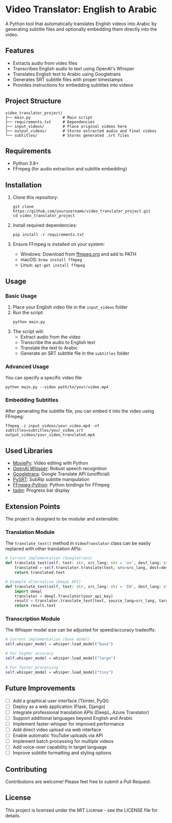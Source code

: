# Video Translator: English to Arabic

A Python tool that automatically translates English videos into Arabic by generating subtitle files and optionally embedding them directly into the video.

## Features

- Extracts audio from video files
- Transcribes English audio to text using OpenAI's Whisper
- Translates English text to Arabic using Googletrans
- Generates SRT subtitle files with proper timestamps
- Provides instructions for embedding subtitles into videos

## Project Structure

```
video_translator_project/
├── main.py              # Main script
├── requirements.txt     # Dependencies
├── input_videos/        # Place original videos here
├── output_videos/       # Stores extracted audio and final videos
└── subtitles/           # Stores generated .srt files
```

## Requirements

- Python 3.8+
- FFmpeg (for audio extraction and subtitle embedding)

## Installation

1. Clone this repository:
   ```
   git clone https://github.com/yourusername/video_translator_project.git
   cd video_translator_project
   ```

2. Install required dependencies:
   ```
   pip install -r requirements.txt
   ```

3. Ensure FFmpeg is installed on your system:
   - Windows: Download from [ffmpeg.org](https://ffmpeg.org/download.html) and add to PATH
   - macOS: `brew install ffmpeg`
   - Linux: `apt-get install ffmpeg`

## Usage

### Basic Usage

1. Place your English video file in the `input_videos` folder
2. Run the script:
   ```
   python main.py
   ```
3. The script will:
   - Extract audio from the video
   - Transcribe the audio to English text
   - Translate the text to Arabic
   - Generate an SRT subtitle file in the `subtitles` folder

### Advanced Usage

You can specify a specific video file:
```
python main.py --video path/to/your/video.mp4
```

### Embedding Subtitles

After generating the subtitle file, you can embed it into the video using FFmpeg:
```
ffmpeg -i input_videos/your_video.mp4 -vf subtitles=subtitles/your_video.srt output_videos/your_video_translated.mp4
```

## Used Libraries

- [MoviePy](https://zulko.github.io/moviepy/): Video editing with Python
- [OpenAI Whisper](https://github.com/openai/whisper): Robust speech recognition
- [Googletrans](https://py-googletrans.readthedocs.io/): Google Translate API (unofficial)
- [PySRT](https://github.com/byroot/pysrt): SubRip subtitle manipulation
- [FFmpeg-Python](https://github.com/kkroening/ffmpeg-python): Python bindings for FFmpeg
- [tqdm](https://github.com/tqdm/tqdm): Progress bar display

## Extension Points

The project is designed to be modular and extensible:

### Translation Module

The `translate_text()` method in `VideoTranslator` class can be easily replaced with other translation APIs:

```python
# Current implementation (Googletrans)
def translate_text(self, text: str, src_lang: str = 'en', dest_lang: str = 'ar') -> str:
    translated = self.translator.translate(text, src=src_lang, dest=dest_lang)
    return translated.text

# Example alternative (DeepL API)
def translate_text(self, text: str, src_lang: str = 'EN', dest_lang: str = 'AR') -> str:
    import deepl
    translator = deepl.Translator(your_api_key)
    result = translator.translate_text(text, source_lang=src_lang, target_lang=dest_lang)
    return result.text
```

### Transcription Module

The Whisper model size can be adjusted for speed/accuracy tradeoffs:

```python
# Current implementation (base model)
self.whisper_model = whisper.load_model("base")

# For higher accuracy
self.whisper_model = whisper.load_model("large")

# For faster processing
self.whisper_model = whisper.load_model("tiny")
```

## Future Improvements

- [ ] Add a graphical user interface (Tkinter, PyQt)
- [ ] Deploy as a web application (Flask, Django)
- [ ] Integrate professional translation APIs (DeepL, Azure Translator)
- [ ] Support additional languages beyond English and Arabic
- [ ] Implement faster-whisper for improved performance
- [ ] Add direct video upload via web interface
- [ ] Enable automatic YouTube uploads via API
- [ ] Implement batch processing for multiple videos
- [ ] Add voice-over capability in target language
- [ ] Improve subtitle formatting and styling options

## Contributing

Contributions are welcome! Please feel free to submit a Pull Request.

## License

This project is licensed under the MIT License - see the LICENSE file for details. 